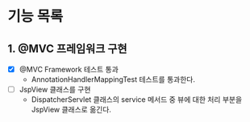 # 기능 목록

## 1. @MVC 프레임워크 구현

- [x] @MVC Framework 테스트 통과
    - AnnotationHandlerMappingTest 테스트를 통과한다.
- [ ] JspView 클래스를 구현
    - DispatcherServlet 클래스의 service 메서드 중 뷰에 대한 처리 부분을 JspView 클래스로 옮긴다.
